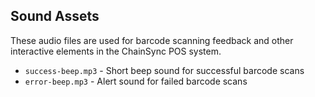 ## Sound Assets

These audio files are used for barcode scanning feedback and other interactive elements in the ChainSync POS system.

- `success-beep.mp3` - Short beep sound for successful barcode scans
- `error-beep.mp3` - Alert sound for failed barcode scans